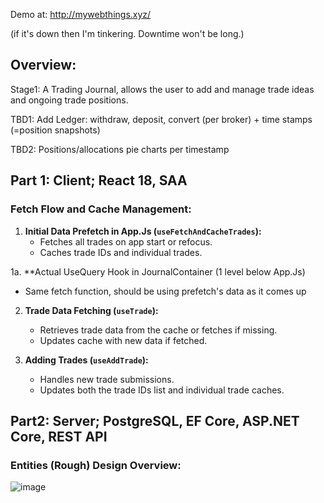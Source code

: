 Demo at: http://mywebthings.xyz/ 

(if it's down then I'm tinkering. Downtime won't be long.)

## Overview: 
Stage1: A Trading Journal, allows the user to add and manage trade ideas and ongoing trade positions.

TBD1: Add Ledger: withdraw, deposit, convert (per broker) + time stamps (=position snapshots)

TBD2: Positions/allocations pie charts per timestamp

## Part 1: Client; React 18, SAA
### Fetch Flow and Cache Management:

1. **Initial Data Prefetch in App.Js (`useFetchAndCacheTrades`):**
   - Fetches all trades on app start or refocus.
   - Caches trade IDs and individual trades.

1a. **Actual UseQuery Hook in JournalContainer (1 level below App.Js)
   - Same fetch function, should be using prefetch's data as it comes up

2. **Trade Data Fetching (`useTrade`):**
   - Retrieves trade data from the cache or fetches if missing.
   - Updates cache with new data if fetched.

3. **Adding Trades (`useAddTrade`):**
   - Handles new trade submissions.
   - Updates both the trade IDs list and individual trade caches.

## Part2: Server; PostgreSQL, EF Core, ASP.NET Core, REST API
### Entities (Rough) Design Overview:

![image](https://github.com/user-attachments/assets/37b0def3-7901-4748-b2e8-2acb93e9d59e)



